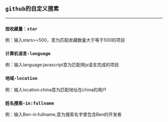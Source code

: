 ## `github的自定义搜素`
<hr/>

### `按收藏量：star`

例：输入stars>=500，意为匹配收藏数量大于等于500的项目

### `计算机语言-language`

例：输入language:javascript意为匹配用js语言完成的项目

### `地域-location`

例：输入location:china意为匹配地址在china的用户

### `姓名搜索-in:fullname`

例：输入Ben-in:fullname,意为搜索名字里包含Ben的开发者